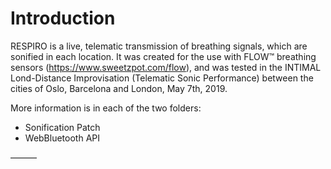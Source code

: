 Introduction
============

RESPIRO is a live, telematic transmission of breathing signals, which are sonified in each location. It was created for the use with FLOW™ breathing sensors (<https://www.sweetzpot.com/flow>), and was tested in the INTIMAL Lond-Distance Improvisation (Telematic Sonic Performance) between the cities of Oslo, Barcelona and London, May 7th, 2019.

More information is in each of the two folders:

-   Sonification Patch
-   WebBluetooth API

———
